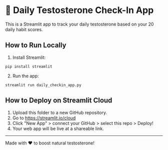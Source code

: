 
# 🧠 Daily Testosterone Check-In App

This is a Streamlit app to track your daily testosterone based on your 20 daily habit scores.

## How to Run Locally

1. Install Streamlit:

```
pip install streamlit
```

2. Run the app:

```
streamlit run daily_checkin_app.py
```

## How to Deploy on Streamlit Cloud

1. Upload this folder to a new GitHub repository.
2. Go to https://streamlit.io/cloud
3. Click "New App" > connect your GitHub > select this repo > Deploy!
4. Your web app will be live at a shareable link.

---
Made with ❤️ to boost natural testosterone!
